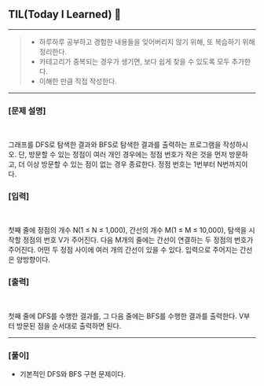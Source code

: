 ## TIL(Today I Learned) 🚀
___
> - 하루하루 공부하고 경험한 내용들을 잊어버리지 않기 위해, 또 복습하기 위해 정리한다.<br>
> - 카테고리가 중복되는 경우가 생기면, 보다 쉽게 찾을 수 있도록 모두 추가한다.<br>
> - 이해한 만큼 직접 작성한다.


___

### **[문제 설명]**
<br>

그래프를 DFS로 탐색한 결과와 BFS로 탐색한 결과를 출력하는 프로그램을 작성하시오. 
단, 방문할 수 있는 정점이 여러 개인 경우에는 정점 번호가 작은 것을 먼저 방문하고, 더 이상 방문할 수 있는 점이 없는 경우 종료한다. 정점 번호는 1번부터 N번까지이다.


### **[입력]**
<br>

첫째 줄에 정점의 개수 N(1 ≤ N ≤ 1,000), 간선의 개수 M(1 ≤ M ≤ 10,000), 탐색을 시작할 정점의 번호 V가 주어진다. 다음 M개의 줄에는 간선이 연결하는 두 정점의 번호가 주어진다. 어떤 두 정점 사이에 여러 개의 간선이 있을 수 있다. 입력으로 주어지는 간선은 양방향이다.

### **[출력]**
<br>

첫째 줄에 DFS를 수행한 결과를, 그 다음 줄에는 BFS를 수행한 결과를 출력한다. V부터 방문된 점을 순서대로 출력하면 된다.

___


### **[풀이]**

- 기본적인 DFS와 BFS 구현 문제이다.
 
